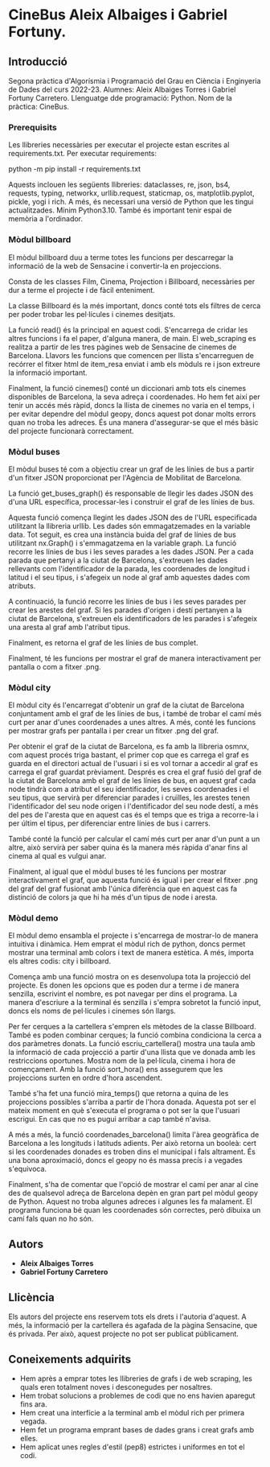 # CineBus Aleix Albaiges i Gabriel Fortuny.

## Introducció
Segona pràctica d'Algorísmia i Programació del Grau en Ciència i Enginyeria de Dades del curs 2022-23.
Alumnes: Aleix Albaiges Torres i Gabriel Fortuny Carretero.
Llenguatge dde programació: Python.
Nom de la pràctica: CineBus.

### Prerequisits

Les llibreries necessàries per executar el projecte estan escrites al requirements.txt.
Per executar requirements:

python -m pip install -r requirements.txt

Aquests inclouen les següents llibreries:
dataclasses, re, json, bs4, requests, typing, networkx, urllib.request, staticmap, os, matplotlib.pyplot, pickle, yogi i rich.
A més, és necessari una versió de Python que les tingui actualitzades. Mínim Python3.10.
També és important tenir espai de memòria a l'ordinador.

### Mòdul billboard
El mòdul billboard duu a terme totes les funcions per descarregar la informació de la web de Sensacine i convertir-la en projeccions. 

Consta de les classes Film, Cinema, Projection i Billboard, necessàries per dur a terme el projecte i de fàcil enteniment.

La classe Billboard és la més important, doncs conté tots els filtres de cerca per poder trobar les pel·lícules i cinemes desitjats.

La funció read() és la principal en aquest codi. S'encarrega de cridar les altres funcions i fa el paper, d'alguna manera, de main. El web_scraping es realitza a partir de les tres pàgines web de Sensacine de cinemes de Barcelona. Llavors les funcions que comencen per llista s'encarreguen de recórrer el fitxer html de item_resa enviat i amb els mòduls re i json extreure la informació important.

Finalment, la funció cinemes() conté un diccionari amb tots els cinemes disponibles de Barcelona, la seva adreça i coordenades. Ho hem fet així per tenir un accés més ràpid, doncs la llista de cinemes no varia en el temps, i per evitar dependre del mòdul geopy, doncs aquest pot donar molts errors quan no troba les adreces. És una manera d'assegurar-se que el més bàsic del projecte funcionarà correctament.

### Mòdul buses
El mòdul buses té com a objectiu crear un graf de les línies de bus a partir d'un fitxer JSON proporcionat per l'Agència de Mobilitat de Barcelona.

La funció get_buses_graph() és responsable de llegir les dades JSON des d'una URL específica, processar-les i construir el graf de les línies de bus. 

Aquesta funció comença llegint les dades JSON des de l'URL especificada utilitzant la llibreria urllib. Les dades són emmagatzemades en la variable data.
Tot seguit, es crea una instància buida del graf de línies de bus utilitzant nx.Graph() i s'emmagatzema en la variable graph.
La funció recorre les línies de bus i les seves parades a les dades JSON. Per a cada parada que pertanyi a la ciutat de Barcelona, s'extreuen les dades rellevants com l'identificador de la parada, les coordenades de longitud i latitud i el seu tipus, i s'afegeix un node al graf amb aquestes dades com atributs.

A continuació, la funció recorre les línies de bus i les seves parades per crear les arestes del graf. Si les parades d'origen i destí pertanyen a la ciutat de Barcelona, s'extreuen els identificadors de les parades i s'afegeix una aresta al graf amb l'atribut tipus.

Finalment, es retorna el graf de les línies de bus complet.

Finalment, té les funcions per mostrar el graf de manera interactivament per pantalla o com a fitxer .png.

### Mòdul city
El mòdul city és l'encarregat d'obtenir un graf de la ciutat de Barcelona conjuntament amb el graf de les línies de bus, i també de trobar el camí més curt per anar d'unes coordenades a unes altres. A més, conté les funcions per mostrar grafs per pantalla i per crear un fitxer .png del graf.

Per obtenir el graf de la ciutat de Barcelona, es fa amb la llibreria osmnx, com aquest procés triga bastant, el primer cop que es carrega el graf es guarda en el directori actual de l'usuari i si es vol tornar a accedir al graf es carrega el graf guardat prèviament.
Després es crea el graf fusió del graf de la ciutat de Barcelona amb el graf de les línies de bus, en aquest graf cada node tindrà com a atribut el seu identificador, les seves coordenades i el seu tipus, que servirà per diferenciar parades i cruïlles, les arestes tenen l'identificador del seu node origen i l'dentificador del seu node destí, a més del pes de l'aresta que en aquest cas és el temps que es triga a recorre-la i per últim el tipus, per diferenciar entre línies de bus i carrers.

També conté la funció per calcular el camí més curt per anar d'un punt a un altre, això servirà per saber quina és la manera més ràpida d'anar fins al cinema al qual es vulgui anar. 

Finalment, al igual que el mòdul buses té les funcions per mostrar interactivament el graf, que aquesta funció és igual i per crear el fitxer .png del graf del graf fusionat amb l'única diferència que en aquest cas fa distinció de colors ja que hi ha més d'un tipus de node i aresta.

### Mòdul demo
El mòdul demo ensambla el projecte i s'encarrega de mostrar-lo de manera intuitiva i dinàmica. Hem emprat el mòdul rich de python, doncs permet mostrar una terminal amb colors i text de manera estètica. A més, importa els altres codis: city i billboard.

Comença amb una funció mostra on es desenvolupa tota la projecció del projecte. Es donen les opcions que es poden dur a terme i de manera senzilla, escrivint el nombre, es pot navegar per dins el programa. La manera d'escriure a la terminal és senzilla i s'empra sobretot la funció input, doncs els noms de pel·lícules i cinemes són llargs.

Per fer cerques a la cartellera s'empren els mètodes de la classe Billboard. També es poden combinar cerques; la funció combina condiciona la cerca a dos paràmetres donats. La funció escriu_cartellera() mostra una taula amb la informació de cada projecció a partir d'una llista que ve donada amb les restriccions oportunes. Mostra nom de la pel·lícula, cinema i hora de començament. Amb la funció sort_hora() ens assegurem que les projeccions surten en ordre d'hora ascendent.

També s'ha fet una funció mira_temps() que retorna a quina de les projeccions possibles s'arriba a partir de l'hora donada. Aquesta pot ser el mateix moment en què s'executa el programa o pot ser la que l'usuari escrigui. En cas que no es pugui arribar a cap també n'avisa.

A més a més, la funció coordenades_barcelona() limita l'àrea geogràfica de Barcelona a les longituds i latituds adients. Per això retorna un booleà: cert si les coordenades donades es troben dins el municipal i fals altrament. És una bona aproximació, doncs el geopy no és massa precís i a vegades s'equivoca.

Finalment, s'ha de comentar que l'opció de mostrar el camí per anar al cine des de qualsevol adreça de Barcelona depèn en gran part pel mòdul geopy de Python. Aquest no troba algunes adreces i algunes les fa malament. El programa funciona bé quan les coordenades són correctes, però dibuixa un camí fals quan no ho són.

## Autors

* **Aleix Albaiges Torres** 
* **Gabriel Fortuny Carretero** 

## Llicència

Els autors del projecte ens reservem tots els drets i l'autoria d'aquest.
A més, la informació per la cartellera és agafada de la pàgina Sensacine, que és privada. Per això, aquest projecte no pot ser publicat públicament.

## Coneixements adquirits

* Hem après a emprar totes les llibreries de grafs i de web scraping, les quals eren totalment noves i desconegudes per nosaltres.
* Hem trobat solucions a problemes de codi que no ens havien aparegut fins ara.
* Hem creat una interfície a la terminal amb el mòdul rich per primera vegada.
* Hem fet un programa emprant bases de dades grans i creat grafs amb elles.
* Hem aplicat unes regles d'estil (pep8) estrictes i uniformes en tot el codi.
